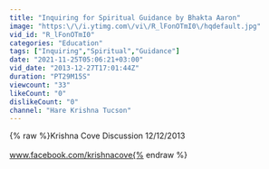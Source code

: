 ```yaml
---
title: "Inquiring for Spiritual Guidance by Bhakta Aaron"
image: "https:\/\/i.ytimg.com\/vi\/R_lFonOTmI0\/hqdefault.jpg"
vid_id: "R_lFonOTmI0"
categories: "Education"
tags: ["Inquiring","Spiritual","Guidance"]
date: "2021-11-25T05:06:21+03:00"
vid_date: "2013-12-27T17:01:44Z"
duration: "PT29M15S"
viewcount: "33"
likeCount: "0"
dislikeCount: "0"
channel: "Hare Krishna Tucson"
---
```

{% raw %}Krishna Cove Discussion 12/12/2013<br /><br />www.facebook.com/krishnacove{% endraw %}

